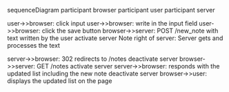 sequenceDiagram
  participant browser
  participant user
  participant server

  user->>browser: click input 
  user->>browser: write in the input field
  user->>browser: click the save button
  browser->>server: POST /new_note with text written by the user
  activate server
  Note right of server: Server gets and processes the text

  server->>browser: 302 redirects to /notes
  deactivate server
  browser->>server: GET /notes
  activate server
  server->>browser: responds with the updated list including the new note
  deactivate server
  browser->>user: displays the updated list on the page